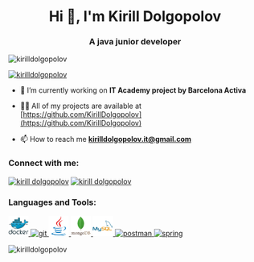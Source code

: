 <h1 align="center">Hi 👋, I'm Kirill Dolgopolov</h1>
<h3 align="center">A java junior developer</h3>

<p align="left"> <img src="https://komarev.com/ghpvc/?username=kirilldolgopolov&label=Profile%20views&color=0e75b6&style=flat" alt="kirilldolgopolov" /> </p>

<p align="left"> <a href="https://github.com/ryo-ma/github-profile-trophy"><img src="https://github-profile-trophy.vercel.app/?username=kirilldolgopolov" alt="kirilldolgopolov" /></a> </p>

- 🔭 I’m currently working on **IT Academy project by Barcelona Activa**

- 👨‍💻 All of my projects are available at [https://github.com/KirillDolgopolov](https://github.com/KirillDolgopolov)

- 📫 How to reach me **kirilldolgopolov.it@gmail.com**

<h3 align="left">Connect with me:</h3>
<p align="left">
<a href="[https://linkedin.com/in/kirill dolgopolov](https://www.linkedin.com/in/kirill-dolgopolov-076601202)" target="blank"><img align="center" src="https://raw.githubusercontent.com/rahuldkjain/github-profile-readme-generator/master/src/images/icons/Social/linked-in-alt.svg" alt="kirill dolgopolov" height="30" width="40" /></a>
<a href="https://fb.com/kirill dolgopolov" target="blank"><img align="center" src="https://raw.githubusercontent.com/rahuldkjain/github-profile-readme-generator/master/src/images/icons/Social/facebook.svg" alt="kirill dolgopolov" height="30" width="40" /></a>
</p>

<h3 align="left">Languages and Tools:</h3>
<p align="left"> <a href="https://www.docker.com/" target="_blank" rel="noreferrer"> <img src="https://raw.githubusercontent.com/devicons/devicon/master/icons/docker/docker-original-wordmark.svg" alt="docker" width="40" height="40"/> </a> <a href="https://git-scm.com/" target="_blank" rel="noreferrer"> <img src="https://www.vectorlogo.zone/logos/git-scm/git-scm-icon.svg" alt="git" width="40" height="40"/> </a> <a href="https://www.java.com" target="_blank" rel="noreferrer"> <img src="https://raw.githubusercontent.com/devicons/devicon/master/icons/java/java-original.svg" alt="java" width="40" height="40"/> </a> <a href="https://www.mongodb.com/" target="_blank" rel="noreferrer"> <img src="https://raw.githubusercontent.com/devicons/devicon/master/icons/mongodb/mongodb-original-wordmark.svg" alt="mongodb" width="40" height="40"/> </a> <a href="https://www.mysql.com/" target="_blank" rel="noreferrer"> <img src="https://raw.githubusercontent.com/devicons/devicon/master/icons/mysql/mysql-original-wordmark.svg" alt="mysql" width="40" height="40"/> </a> <a href="https://postman.com" target="_blank" rel="noreferrer"> <img src="https://www.vectorlogo.zone/logos/getpostman/getpostman-icon.svg" alt="postman" width="40" height="40"/> </a> <a href="https://spring.io/" target="_blank" rel="noreferrer"> <img src="https://www.vectorlogo.zone/logos/springio/springio-icon.svg" alt="spring" width="40" height="40"/> </a> </p>

<p><img align="center" src="https://github-readme-stats.vercel.app/api/top-langs?username=kirilldolgopolov&show_icons=true&locale=en&layout=compact" alt="kirilldolgopolov" /></p>

